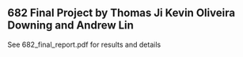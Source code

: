 ## 682 Final Project by Thomas Ji Kevin Oliveira Downing and Andrew Lin

See 682_final_report.pdf for results and details
